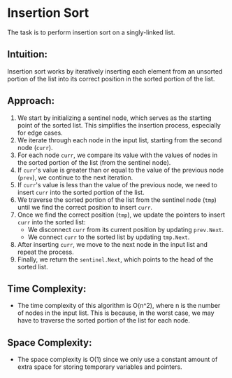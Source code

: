 # Insertion Sort
The task is to perform insertion sort on a singly-linked list.

## Intuition:
Insertion sort works by iteratively inserting each element from an unsorted portion of the list into its correct position in the sorted portion of the list.

## Approach:
1. We start by initializing a sentinel node, which serves as the starting point of the sorted list. This simplifies the insertion process, especially for edge cases.
2. We iterate through each node in the input list, starting from the second node (`curr`).
3. For each node `curr`, we compare its value with the values of nodes in the sorted portion of the list (from the sentinel node).
4. If `curr`'s value is greater than or equal to the value of the previous node (`prev`), we continue to the next iteration.
5. If `curr`'s value is less than the value of the previous node, we need to insert `curr` into the sorted portion of the list.
6. We traverse the sorted portion of the list from the sentinel node (`tmp`) until we find the correct position to insert `curr`.
7. Once we find the correct position (`tmp`), we update the pointers to insert `curr` into the sorted list:
   - We disconnect `curr` from its current position by updating `prev.Next`.
   - We connect `curr` to the sorted list by updating `tmp.Next`.
8. After inserting `curr`, we move to the next node in the input list and repeat the process.
9. Finally, we return the `sentinel.Next`, which points to the head of the sorted list.

## Time Complexity:
- The time complexity of this algorithm is O(n^2), where n is the number of nodes in the input list. This is because, in the worst case, we may have to traverse the sorted portion of the list for each node.

## Space Complexity:
- The space complexity is O(1) since we only use a constant amount of extra space for storing temporary variables and pointers.